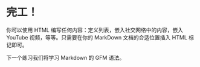 # 完工！

你可以使用 HTML 编写任何内容：定义列表，嵌入社交网络中的内容，嵌入 YouTube 视频，等等。只需要在你的 MarkDown 文档的合适位置插入 HTML 标记即可。

下一个练习我们将学习 Markdown 的 GFM 语法。
